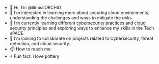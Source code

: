 - 👋 Hi, I’m @lilmissORCHID
- 👀 I’m interested in learning more about securing cloud environments, understanding the challenges and ways to mitigate the risks.
- 🌱 I’m currently learning different cybersecurity practices and cloud security principles and exploring ways to enhance my skills in the Tech sPACE.
- 💞️ I’m looking to collaborate on projects related to Cybersecurity, threat detection, and cloud security.
- 📫 How to reach me:
- ⚡ Fun fact: i love pottery 

<!---
lilmissORCHID/lilmissORCHID is a ✨ special ✨ repository because its `README.md` (this file) appears on your GitHub profile.
You can click the Preview link to take a look at your changes.
--->
